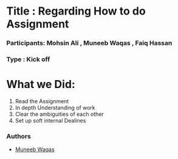 # Title : Regarding How to do Assignment

### Participants: Mohsin Ali , Muneeb Waqas , Faiq Hassan

### Type : Kick off

# What we Did:

  1. Read the Assignment 
  2. In depth Understanding of work
  3. Clear the ambiguities of each other
  4. Set up soft internal Dealines

### Authors

- [Muneeb Waqas](https://github.com/muneebwaqas416)

  
